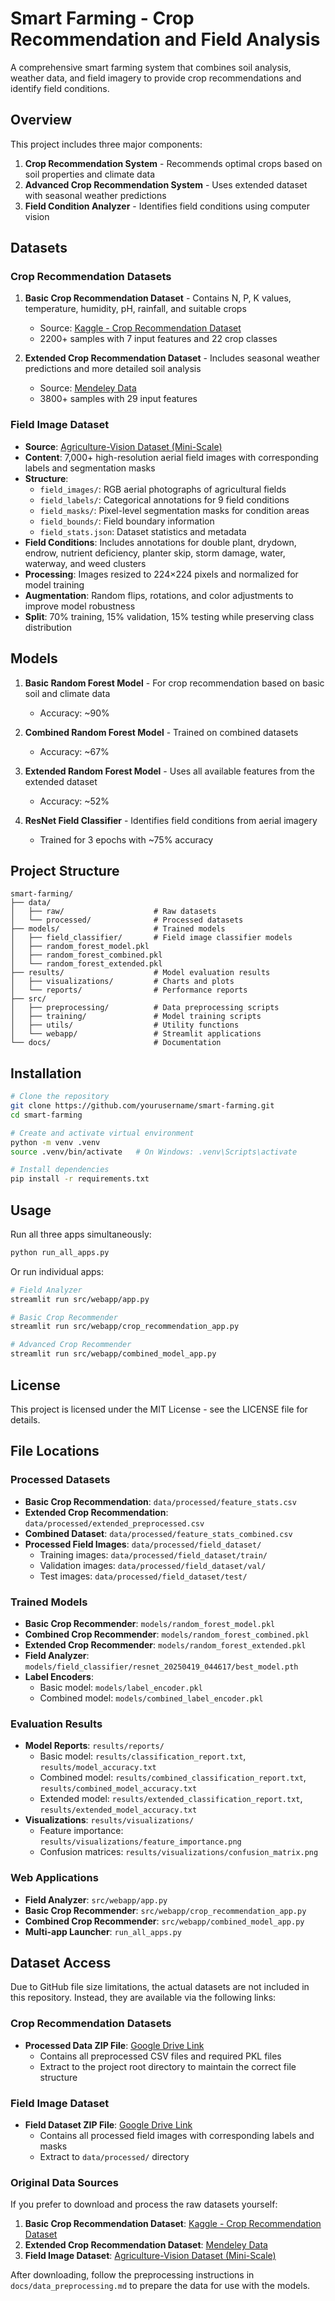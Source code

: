 # Smart Farming - Crop Recommendation and Field Analysis

A comprehensive smart farming system that combines soil analysis, weather data, and field imagery to provide crop recommendations and identify field conditions.

## Overview 

This project includes three major components:
1. **Crop Recommendation System** - Recommends optimal crops based on soil properties and climate data
2. **Advanced Crop Recommendation System** - Uses extended dataset with seasonal weather predictions
3. **Field Condition Analyzer** - Identifies field conditions using computer vision

## Datasets

### Crop Recommendation Datasets
1. **Basic Crop Recommendation Dataset** - Contains N, P, K values, temperature, humidity, pH, rainfall, and suitable crops
   - Source: [Kaggle - Crop Recommendation Dataset](https://www.kaggle.com/datasets/atharvaingle/crop-recommendation-dataset)
   - 2200+ samples with 7 input features and 22 crop classes

2. **Extended Crop Recommendation Dataset** - Includes seasonal weather predictions and more detailed soil analysis
   - Source: [Mendeley Data](https://data.mendeley.com/datasets/8v757rr4st/1/files/98242fd3-1912-4a59-ab26-23d97b454218)
   - 3800+ samples with 29 input features

### Field Image Dataset
- **Source**: [Agriculture-Vision Dataset (Mini-Scale)](https://agriculture-vision.intelinair.com/Dataset/data2017_miniscale.tar.gz)
- **Content**: 7,000+ high-resolution aerial field images with corresponding labels and segmentation masks
- **Structure**:
  - `field_images/`: RGB aerial photographs of agricultural fields
  - `field_labels/`: Categorical annotations for 9 field conditions
  - `field_masks/`: Pixel-level segmentation masks for condition areas
  - `field_bounds/`: Field boundary information
  - `field_stats.json`: Dataset statistics and metadata
- **Field Conditions**: Includes annotations for double plant, drydown, endrow, nutrient deficiency, planter skip, storm damage, water, waterway, and weed clusters
- **Processing**: Images resized to 224×224 pixels and normalized for model training
- **Augmentation**: Random flips, rotations, and color adjustments to improve model robustness
- **Split**: 70% training, 15% validation, 15% testing while preserving class distribution

## Models

1. **Basic Random Forest Model** - For crop recommendation based on basic soil and climate data
   - Accuracy: ~90%
   
2. **Combined Random Forest Model** - Trained on combined datasets
   - Accuracy: ~67%
   
3. **Extended Random Forest Model** - Uses all available features from the extended dataset
   - Accuracy: ~52%
   
4. **ResNet Field Classifier** - Identifies field conditions from aerial imagery
   - Trained for 3 epochs with ~75% accuracy

## Project Structure

```
smart-farming/
├── data/
│   ├── raw/                    # Raw datasets
│   └── processed/              # Processed datasets
├── models/                     # Trained models
│   ├── field_classifier/       # Field image classifier models
│   ├── random_forest_model.pkl
│   ├── random_forest_combined.pkl
│   └── random_forest_extended.pkl
├── results/                    # Model evaluation results
│   ├── visualizations/         # Charts and plots
│   └── reports/                # Performance reports
├── src/
│   ├── preprocessing/          # Data preprocessing scripts
│   ├── training/               # Model training scripts
│   ├── utils/                  # Utility functions
│   └── webapp/                 # Streamlit applications
└── docs/                       # Documentation
```

## Installation

```bash
# Clone the repository
git clone https://github.com/yourusername/smart-farming.git
cd smart-farming

# Create and activate virtual environment
python -m venv .venv
source .venv/bin/activate   # On Windows: .venv\Scripts\activate

# Install dependencies
pip install -r requirements.txt
```

## Usage

Run all three apps simultaneously:
```bash
python run_all_apps.py
```

Or run individual apps:
```bash
# Field Analyzer
streamlit run src/webapp/app.py

# Basic Crop Recommender
streamlit run src/webapp/crop_recommendation_app.py

# Advanced Crop Recommender
streamlit run src/webapp/combined_model_app.py
```

## License

This project is licensed under the MIT License - see the LICENSE file for details. 

## File Locations

### Processed Datasets
- **Basic Crop Recommendation**: `data/processed/feature_stats.csv`
- **Extended Crop Recommendation**: `data/processed/extended_preprocessed.csv`
- **Combined Dataset**: `data/processed/feature_stats_combined.csv`
- **Processed Field Images**: `data/processed/field_dataset/`
  - Training images: `data/processed/field_dataset/train/`
  - Validation images: `data/processed/field_dataset/val/`
  - Test images: `data/processed/field_dataset/test/`

### Trained Models
- **Basic Crop Recommender**: `models/random_forest_model.pkl`
- **Combined Crop Recommender**: `models/random_forest_combined.pkl`
- **Extended Crop Recommender**: `models/random_forest_extended.pkl`
- **Field Analyzer**: `models/field_classifier/resnet_20250419_044617/best_model.pth`
- **Label Encoders**:
  - Basic model: `models/label_encoder.pkl`
  - Combined model: `models/combined_label_encoder.pkl`

### Evaluation Results
- **Model Reports**: `results/reports/`
  - Basic model: `results/classification_report.txt`, `results/model_accuracy.txt`
  - Combined model: `results/combined_classification_report.txt`, `results/combined_model_accuracy.txt`
  - Extended model: `results/extended_classification_report.txt`, `results/extended_model_accuracy.txt`
- **Visualizations**: `results/visualizations/`
  - Feature importance: `results/visualizations/feature_importance.png`
  - Confusion matrices: `results/visualizations/confusion_matrix.png`

### Web Applications
- **Field Analyzer**: `src/webapp/app.py`
- **Basic Crop Recommender**: `src/webapp/crop_recommendation_app.py`
- **Combined Crop Recommender**: `src/webapp/combined_model_app.py`
- **Multi-app Launcher**: `run_all_apps.py`

## Dataset Access

Due to GitHub file size limitations, the actual datasets are not included in this repository. Instead, they are available via the following links:

### Crop Recommendation Datasets
- **Processed Data ZIP File**: [Google Drive Link](https://drive.google.com/drive/folders/1FP1-v5HCPQm-zi4kzRFppWJkYj7HBa3s?usp=drive_link)
  - Contains all preprocessed CSV files and required PKL files
  - Extract to the project root directory to maintain the correct file structure

### Field Image Dataset
- **Field Dataset ZIP File**: [Google Drive Link](https://drive.google.com/drive/folders/1FP1-v5HCPQm-zi4kzRFppWJkYj7HBa3s?usp=drive_link)
  - Contains all processed field images with corresponding labels and masks
  - Extract to `data/processed/` directory

### Original Data Sources
If you prefer to download and process the raw datasets yourself:
1. **Basic Crop Recommendation Dataset**: [Kaggle - Crop Recommendation Dataset](https://www.kaggle.com/datasets/atharvaingle/crop-recommendation-dataset)
2. **Extended Crop Recommendation Dataset**: [Mendeley Data](https://data.mendeley.com/datasets/8v757rr4st/1/files/98242fd3-1912-4a59-ab26-23d97b454218)
3. **Field Image Dataset**: [Agriculture-Vision Dataset (Mini-Scale)](https://agriculture-vision.intelinair.com/Dataset/data2017_miniscale.tar.gz)

After downloading, follow the preprocessing instructions in `docs/data_preprocessing.md` to prepare the data for use with the models. 
